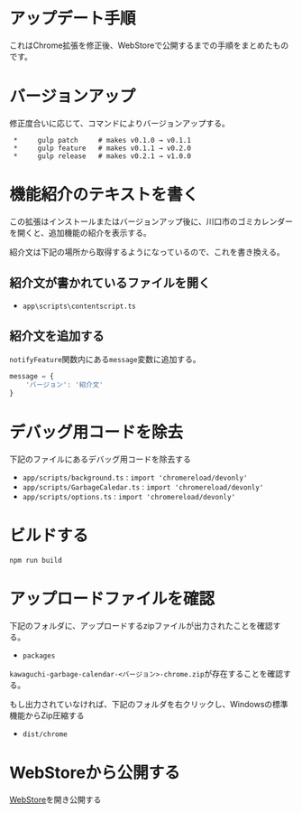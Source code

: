 # アップデート手順

これはChrome拡張を修正後、WebStoreで公開するまでの手順をまとめたものです。

# バージョンアップ
修正度合いに応じて、コマンドによりバージョンアップする。
```
 *     gulp patch     # makes v0.1.0 → v0.1.1
 *     gulp feature   # makes v0.1.1 → v0.2.0
 *     gulp release   # makes v0.2.1 → v1.0.0
 ```

# 機能紹介のテキストを書く
この拡張はインストールまたはバージョンアップ後に、川口市のゴミカレンダーを開くと、追加機能の紹介を表示する。

紹介文は下記の場所から取得するようになっているので、これを書き換える。

## 紹介文が書かれているファイルを開く
 - `app\scripts\contentscript.ts`

## 紹介文を追加する
`notifyFeature`関数内にある`message`変数に追加する。

```javascript
message = {
    'バージョン': '紹介文'
}
```

# デバッグ用コードを除去
下記のファイルにあるデバッグ用コードを除去する

 - `app/scripts/background.ts` : `import 'chromereload/devonly'`
 - `app/scripts/GarbageCaledar.ts` : `import 'chromereload/devonly'`
 - `app/scripts/options.ts` : `import 'chromereload/devonly'`

# ビルドする
```
npm run build
```

# アップロードファイルを確認
下記のフォルダに、アップロードするzipファイルが出力されたことを確認する。
 - `packages`

`kawaguchi-garbage-calendar-<バージョン>-chrome.zip`が存在することを確認する。


もし出力されていなければ、下記のフォルダを右クリックし、Windowsの標準機能からZip圧縮する

 - `dist/chrome`

# WebStoreから公開する
[WebStore](https://chrome.google.com/webstore?hl=ja)を開き公開する